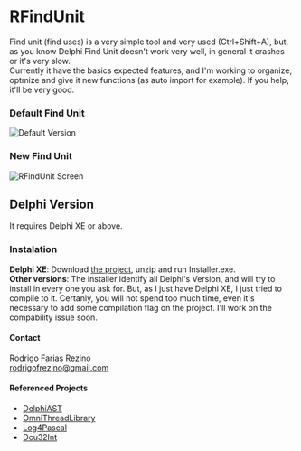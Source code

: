 # RFindUnit

Find unit (find uses) is a very simple tool and very used (Ctrl+Shift+A), but, as you know Delphi Find Unit doesn't work very well, in general it crashes or it's very slow.
</br>Currently it have the basics expected features, and I'm working to organize, optmize and give it new functions (as auto import for example).
If you help, it'll be very good.

### Default Find Unit
![Default Version](http://i.imgur.com/8DZPGSs.png)

### New Find Unit
![RFindUnit Screen](https://github.com/rfrezino/RFindUnit/blob/master/Resources/RFindUnitImage.png)

## Delphi Version
It requires Delphi XE or above.

### Instalation
**Delphi XE**: Download [the project](https://github.com/rfrezino/RFindUnit/archive/master.zip), unzip and run Installer.exe.
</br>**Other versions**: The installer identify all Delphi's Version, and will try to install in every one you ask for. But, as I just have Delphi XE, I just tried to compile to it. Certanly, you will not spend too much time, even it's necessary to add some compilation flag on the project. I'll work on the compability issue soon. 

#### Contact
Rodrigo Farias Rezino
</br> rodrigofrezino@gmail.com

#### Referenced Projects
* [DelphiAST](https://github.com/RomanYankovsky/DelphiAST)
* [OmniThreadLibrary](https://github.com/gabr42/OmniThreadLibrary)
* [Log4Pascal](https://github.com/martinusso/log4pascal)
* [Dcu32Int](https://github.com/rfrezino/DCU32INT)
